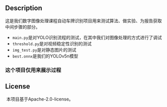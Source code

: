 ## Description
这是我们数字图像处理课程自动车牌识别项目用来测试算法、做实验、为报告获取中间步骤的部分。

- `main.py`是对YOLO识别流程的测试，在其中我们对图像处理的方式进行了调试
- `threshold.py`是对视频稳定性识别的测试
- `img_test.py`是对静态图片的测试
- `best.onnx`是我们的YOLOv5n模型

### 这个项目仅用来展示过程
## License
​ 本项目基于Apache-2.0-license。
